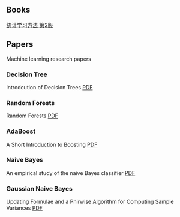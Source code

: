 ## Books

[统计学习方法 第2版]()

## Papers
Machine learning research papers

### Decision Tree

Introdcution of Decision Trees [PDF](https://link.springer.com/content/pdf/10.1007%2FBF00116251.pdf)

### Random Forests

Random Forests [PDF](https://www.stat.berkeley.edu/~breiman/randomforest2001.pdf)

### AdaBoost

A Short Introduction to Boosting [PDF](https://cseweb.ucsd.edu/~yfreund/papers/IntroToBoosting.pdf)

### Naive Bayes

An empirical study of the naive Bayes classifier [PDF](https://www.cc.gatech.edu/~isbell/reading/papers/Rish.pdf)

### Gaussian Naive Bayes

Updating Formulae and a Pnirwise Algorithm for Computing Sample Variances [PDF](http://i.stanford.edu/pub/cstr/reports/cs/tr/79/773/CS-TR-79-773.pdf)
